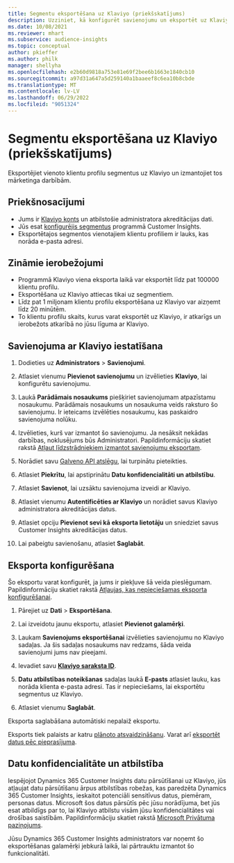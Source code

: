 ```yaml
---
title: Segmentu eksportēšana uz Klaviyo (priekšskatījums)
description: Uzziniet, kā konfigurēt savienojumu un eksportēt uz Klaviyo.
ms.date: 10/08/2021
ms.reviewer: mhart
ms.subservice: audience-insights
ms.topic: conceptual
author: pkieffer
ms.author: philk
manager: shellyha
ms.openlocfilehash: e2b60d9818a753e81e69f2bee6b1663e1840cb10
ms.sourcegitcommit: a97d31a647a5d259140a1baaeef8c6ea10b8cbde
ms.translationtype: MT
ms.contentlocale: lv-LV
ms.lasthandoff: 06/29/2022
ms.locfileid: "9051324"
---
```

# <a name="export-segments-to-klaviyo-preview"></a>Segmentu eksportēšana uz Klaviyo (priekšskatījums)

Eksportējiet vienoto klientu profilu segmentus uz Klaviyo un izmantojiet tos mārketinga darbībām.

## <a name="prerequisites"></a>Priekšnosacījumi

-   Jums ir [Klaviyo konts](https://www.klaviyo.com/) un atbilstošie administratora akreditācijas dati.
-   Jūs esat [konfigurējis segmentus](segments.md) programmā Customer Insights.
-   Eksportētajos segmentos vienotajiem klientu profiliem ir lauks, kas norāda e-pasta adresi.

## <a name="known-limitations"></a>Zināmie ierobežojumi

- Programmā Klaviyo viena eksporta laikā var eksportēt līdz pat 100000 klientu profilu.
- Eksportēšana uz Klaviyo attiecas tikai uz segmentiem.
- Līdz pat 1 miljonam klientu profilu eksportēšana uz Klaviyo var aizņemt līdz 20 minūtēm. 
- To klientu profilu skaits, kurus varat eksportēt uz Klaviyo, ir atkarīgs un ierobežots atkarībā no jūsu līguma ar Klaviyo.

## <a name="set-up-connection-to-klaviyo"></a>Savienojuma ar Klaviyo iestatīšana

1. Dodieties uz **Administrators** > **Savienojumi**.

1. Atlasiet vienumu **Pievienot savienojumu** un izvēlieties **Klaviyo**, lai konfigurētu savienojumu.

1. Laukā **Parādāmais nosaukums** piešķiriet savienojumam atpazīstamu nosaukumu. Parādāmais nosaukums un nosaukuma veids raksturo šo savienojumu. Ir ieteicams izvēlēties nosaukumu, kas paskaidro savienojuma nolūku.

1. Izvēlieties, kurš var izmantot šo savienojumu. Ja nesāksit nekādas darbības, noklusējums būs Administratori. Papildinformāciju skatiet rakstā [Atļaut līdzstrādniekiem izmantot savienojumu eksportam](connections.md#allow-contributors-to-use-a-connection-for-exports).

1. Norādiet savu [Galveno API atslēgu](https://help.klaviyo.com/hc/articles/115005062267-How-to-Manage-Your-Account-s-API-Keys), lai turpinātu pieteikties. 

1. Atlasiet **Piekrītu**, lai apstiprinātu **Datu konfidencialitāti un atbilstību**.

1. Atlasiet **Savienot**, lai uzsāktu savienojuma izveidi ar Klaviyo.

1. Atlasiet vienumu **Autentificēties ar Klaviyo** un norādiet savus Klaviyo administratora akreditācijas datus.

1. Atlasiet opciju **Pievienot sevi kā eksporta lietotāju** un sniedziet savus Customer Insights akreditācijas datus.

1. Lai pabeigtu savienošanu, atlasiet **Saglabāt**.

## <a name="configure-an-export"></a>Eksporta konfigurēšana

Šo eksportu varat konfigurēt, ja jums ir piekļuve šā veida pieslēgumam. Papildinformāciju skatiet rakstā [Atļaujas, kas nepieciešamas eksporta konfigurēšanai](export-destinations.md#set-up-a-new-export).

1. Pārejiet uz **Dati** > **Eksportēšana**.

1. Lai izveidotu jaunu eksportu, atlasiet **Pievienot galamērķi**.

1. Laukam **Savienojums eksportēšanai** izvēlieties savienojumu no Klaviyo sadaļas. Ja šis sadaļas nosaukums nav redzams, šāda veida savienojumi jums nav pieejami.

1. Ievadiet savu [**Klaviyo saraksta ID**](https://help.klaviyo.com/hc/articles/115005078647-How-to-Find-a-List-ID).     

3. **Datu atbilstības noteikšanas** sadaļas laukā **E-pasts** atlasiet lauku, kas norāda klienta e-pasta adresi. Tas ir nepieciešams, lai eksportētu segmentus uz Klaviyo.

1. Atlasiet vienumu **Saglabāt**.

Eksporta saglabāšana automātiski nepalaiž eksportu.

Eksports tiek palaists ar katru [plānoto atsvaidzināšanu](system.md#schedule-tab). Varat arī [eksportēt datus pēc pieprasījuma](export-destinations.md#run-exports-on-demand). 


## <a name="data-privacy-and-compliance"></a>Datu konfidencialitāte un atbilstība

Iespējojot Dynamics 365 Customer Insights datu pārsūtīšanai uz Klaviyo, jūs atļaujat datu pārsūtīšanu ārpus atbilstības robežas, kas paredzēta Dynamics 365 Customer Insights, ieskaitot potenciāli sensitīvus datus, piemēram, personas datus. Microsoft šos datus pārsūtīs pēc jūsu norādījuma, bet jūs esat atbildīgs par to, lai Klaviyo atbilstu visām jūsu konfidencialitātes vai drošības saistībām. Papildinformāciju skatiet rakstā [Microsoft Privātuma paziņojums](https://go.microsoft.com/fwlink/?linkid=396732).

Jūsu Dynamics 365 Customer Insights administrators var noņemt šo eksportēšanas galamērķi jebkurā laikā, lai pārtrauktu izmantot šo funkcionalitāti.
